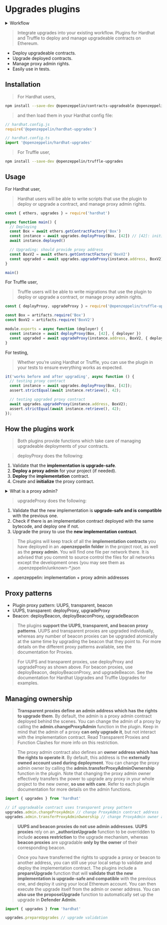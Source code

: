 # Upgrades plugins

<details>
<summary> Workflow</summary>

1. Write your Proxy contract with initializer modifier. If the contract is either ERC20 or ERC721, use @openzeppelin/contracts-upgradeable, not @openzeppelin/contracts.
1. Deploy the Proxy contract first, using hardhat plugin script
1. Write your Upgradable contract with changed logic keeping storage in order
1. Deploy the Upgradable contract with proxy contract address, using hardhat plugin script
</details>

> Integrate upgrades into your existing workflow. Plugins for Hardhat and Truffle to deploy and manage upgradeable contracts on Ethereum.

- Deploy upgradeable contracts.
- Upgrade deployed contracts.
- Manage proxy admin rights.
- Easily use in tests.

## Installation

> For Hardhat users,

```sh
npm install --save-dev @openzeppelin/contracts-upgradeable @openzeppelin/hardhat-upgrades @nomiclabs/hardhat-ethers ethers
```

> and then load them in your Hardhat config file:

```js
// hardhat.config.js
require('@openzeppelin/hardhat-upgrades')
```

```ts
// hardhat.config.ts
import '@openzeppelin/hardhat-upgrades'
```

> For Truffle user,

```sh
npm install --save-dev @openzeppelin/truffle-upgrades
```

## Usage

For Hardhat user,

> Hardhat users will be able to write scripts that use the plugin to deploy or upgrade a contract, and manage proxy admin rights.

```js
const { ethers, upgrades } = require('hardhat')

async function main() {
  // Deploying
  const Box = await ethers.getContractFactory('Box')
  const instance = await upgrades.deployProxy(Box, [42]) // [42]: initializer params
  await instance.deployed()

  // Upgrading: should provide proxy address
  const BoxV2 = await ethers.getContractFactory('BoxV2')
  const upgraded = await upgrades.upgradeProxy(instance.address, BoxV2)
}

main()
```

For Truffle user,

> Truffle users will be able to write migrations that use the plugin to deploy or upgrade a contract, or manage proxy admin rights.

```js
const { deployProxy, upgradeProxy } = require('@openzeppelin/truffle-upgrades')

const Box = artifacts.require('Box')
const BoxV2 = artifacts.require('BoxV2')

module.exports = async function (deployer) {
  const instance = await deployProxy(Box, [42], { deployer })
  const upgraded = await upgradeProxy(instance.address, BoxV2, { deployer })
}
```

For testing, 

> Whether you’re using Hardhat or Truffle, you can use the plugin in your tests to ensure everything works as expected.

```js
it('works before and after upgrading', async function () {
  // testing proxy contract 
  const instance = await upgrades.deployProxy(Box, [42]);
  assert.strictEqual(await instance.retrieve(), 42);

  // testing upgraded proxy contract
  await upgrades.upgradeProxy(instance.address, BoxV2);
  assert.strictEqual(await instance.retrieve(), 42);
});
```

## How the plugins work

> Both plugins provide functions which take care of managing upgradeable deployments of your contracts.

> deployProxy does the following:

1. Validate that the **implementation is upgrade-safe**.
1. **Deploy a proxy admin** for your project (if needed).
1. **Deploy** the **implementation** contract.
1. Create and **initialize** the proxy contract.

<details>
<summary>What is a proxy admin?</summary>

> A ProxyAdmin is a contract that acts as the owner of all your proxies. **Only one per network** gets deployed. When you start your project, the **ProxyAdmin is owned by the deployer address**, but you can **transfer ownership** of it by calling **transferOwnership**.
</details>

> upgradeProxy does the following:

1. Validate that the new implementation is **upgrade-safe and is compatible** with the previous one.
1. Check if there is an implementation contract deployed with the same bytecode, and deploy one if not.
1. Upgrade the proxy to use the **new implementation contract**.

> The plugins will keep track of all the **implementation contracts** you have deployed in an **.openzeppelin folder** in the project root, as well as the **proxy admin**. You will find one file per network there. It is advised that you commit to source control the files for all networks except the development ones (you may see them as .openzeppelin/unknown-\*.json

- .openzeppelin: implementation + proxy admin addresses

## Proxy patterns

- Plugin proxy pattern: UUPS, transparent, beacon
- UUPS, transparent: deployProxy, upgradeProxy
- Beacon: deployBeacon, deployBeaconProxy, upgradeBeacon

> The plugins **support the UUPS, transparent, and beacon proxy patterns**. UUPS and transparent proxies are upgraded individually, whereas any number of beacon proxies can be upgraded atomically at the same time by upgrading the beacon that they point to. For more details on the different proxy patterns available, see the documentation for Proxies.

> For UUPS and transparent proxies, use deployProxy and upgradeProxy as shown above. For beacon proxies, use deployBeacon, deployBeaconProxy, and upgradeBeacon. See the documentation for Hardhat Upgrades and Truffle Upgrades for examples.

## Managing ownership

> **Transparent proxies define an admin address which has the rights to upgrade them**. By default, the admin is a proxy admin contract deployed behind the scenes. You can change the admin of a proxy by calling the **admin.changeProxyAdmin** function in the plugin. Keep in mind that the admin of a proxy **can only upgrade it**, but not interact with the implementation contract. Read Transparent Proxies and Function Clashes for more info on this restriction.

> The proxy admin contract also defines an **owner address which has the rights to operate it**. By default, this address is the **externally owned account used during deployment**. You can change the proxy admin owner by calling the **admin.transferProxyAdminOwnership** function in the plugin. Note that changing the proxy admin owner effectively transfers the power to upgrade any proxy in your whole project to the new owner, **so use with care**. Refer to each plugin documentation for more details on the admin functions.

```ts
import { upgrades } from 'hardhat'

// if upgradeable contract uses transparent proxy pattern
upgrades.admin.changeProxyAdmin // change ProxyAdmin contract address
upgrades.admin.transferProxyAdminOwnership // change ProxyAdmin owner address(signer)
```

> **UUPS and beacon proxies do not use admin addresses**. **UUPS proxies** rely on an **_authorizeUpgrade** function to be overridden to include **access restriction** to the upgrade mechanism, whereas **beacon proxies** are upgradable **only by the owner** of their corresponding beacon.

> Once you have transferred the rights to upgrade a proxy or beacon to another address, you can still use your local setup to validate and deploy the implementation contract. The plugins include a **prepareUpgrade** function that will **validate that the new implementation is upgrade-safe and compatible** with the previous one, and deploy it using your local Ethereum account. You can then execute the upgrade itself from the admin or owner address. You can **also use the proposeUpgrade** function to automatically set up the upgrade in **Defender Admin**.

```ts
import { upgrades } from 'hardhat'

upgrades.prepareUpgrades // upgrade validation
```